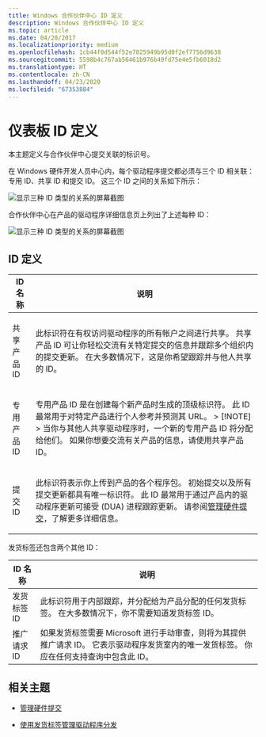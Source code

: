 ```yaml
---
title: Windows 合作伙伴中心 ID 定义
description: Windows 合作伙伴中心 ID 定义
ms.topic: article
ms.date: 04/20/2017
ms.localizationpriority: medium
ms.openlocfilehash: 1cb44f0d544f52e7025949b95d0f2ef7756d9638
ms.sourcegitcommit: 5598b4c767ab56461b976b49fd75e4e5fb6018d2
ms.translationtype: HT
ms.contentlocale: zh-CN
ms.lasthandoff: 04/23/2020
ms.locfileid: "67353884"
---
```

# <a name="dashboard-id-definitions"></a>仪表板 ID 定义

本主题定义与合作伙伴中心提交关联的标识号。

在 Windows 硬件开发人员中心内，每个驱动程序提交都必须与三个 ID 相关联：专用 ID、共享 ID 和提交 ID。 这三个 ID 之间的关系如下所示：

![显示三种 ID 类型的关系的屏幕截图](images/id_relationship.png)

合作伙伴中心在产品的驱动程序详细信息页上列出了上述每种 ID：

![显示三种 ID 类型的关系的屏幕截图](images/id_driver_details.png)

## <a name="id-definitions"></a>ID 定义

<table>
<thead>
<tr class="header">
<th>ID 名称</th>
<th>说明</th>
</tr>
</thead>
<tbody>
<tr class="odd">
<td><p>共享产品 ID</p></td>
<td><p>此标识符在有权访问驱动程序的所有帐户之间进行共享。 共享产品 ID 可让你轻松交流有关特定提交的信息并跟踪多个组织内的提交更新。 在大多数情况下，这是你希望跟踪并与他人共享的 ID。</p></td>
</tr>
<tr class="even">
<td><p>专用产品 ID</p></td>
<td><p>专用产品 ID 是在创建每个新产品时生成的顶级标识符。 此 ID 最常用于对特定产品进行个人参考并预测其 URL。
&gt; [!NOTE] &gt; 当你与其他人共享驱动程序时，一个新的专用产品 ID 将分配给他们。 如果你想要交流有关产品的信息，请使用共享产品 ID。
</p>
</td>
</tr>
<tr class="odd">
<td><p>提交 ID</p></td>
<td><p>此标识符表示你上传到产品的各个程序包。 初始提交以及所有提交更新都具有唯一标识符。 此 ID 最常用于通过产品内的驱动程序更新可接受 (DUA) 进程跟踪更新。 请参阅<a href="https://docs.microsoft.com/windows-hardware/drivers/dashboard/manage-your-hardware-submissions" data-raw-source="[Manage your hardware submissions](https://docs.microsoft.com/windows-hardware/drivers/dashboard/manage-your-hardware-submissions)">管理硬件提交</a>，了解更多详细信息。 </p></td>
</tr>
</tbody>
</table>

发货标签还包含两个其他 ID：

|ID 名称 | 说明|
|--- | ---|
|发货标签 ID | 此标识符用于内部跟踪，并分配给为产品分配的任何发货标签。 在大多数情况下，你不需要知道发货标签 ID。|
|推广请求 ID | 如果发货标签需要 Microsoft 进行手动审查，则将为其提供推广请求 ID。 它表示驱动程序发货室内的唯一发货标签。 你应在任何支持查询中包含此 ID。|

## <a name="related-topics"></a>相关主题

* [管理硬件提交](https://docs.microsoft.com/windows-hardware/drivers/dashboard/manage-your-hardware-submissions)

* [使用发货标签管理驱动程序分发](https://docs.microsoft.com/windows-hardware/drivers/dashboard/manage-driver-distribution-by-submission)
